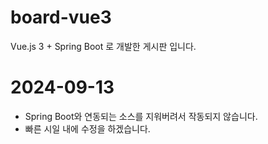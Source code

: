 # board-vue3

Vue.js 3 + Spring Boot 로 개발한 게시판 입니다.

# 2024-09-13
- Spring Boot와 연동되는 소스를 지워버려서 작동되지 않습니다.
- 빠른 시일 내에 수정을 하겠습니다.
